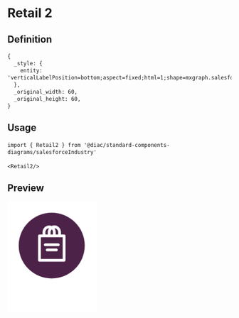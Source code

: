 # Retail 2

## Definition

```
{
  _style: { 
    entity: 'verticalLabelPosition=bottom;aspect=fixed;html=1;shape=mxgraph.salesforce.retail2;',
  },
  _original_width: 60,
  _original_height: 60,
}
```

## Usage

```
import { Retail2 } from '@diac/standard-components-diagrams/salesforceIndustry'

<Retail2/>
```

## Preview

<img src="./retail-2.png" width="200"/>
